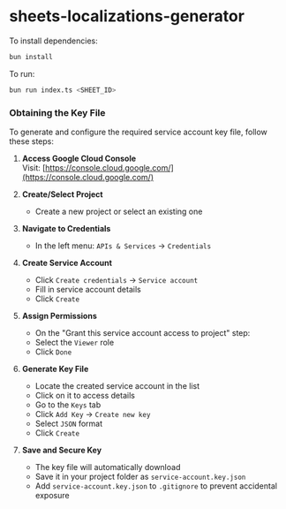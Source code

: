 # sheets-localizations-generator

To install dependencies:

```bash
bun install
```

To run:

```bash
bun run index.ts <SHEET_ID>
```

### Obtaining the Key File

To generate and configure the required service account key file, follow these steps:

1. **Access Google Cloud Console**  
   Visit: [https://console.cloud.google.com/](https://console.cloud.google.com/)

2. **Create/Select Project**  
   - Create a new project or select an existing one

3. **Navigate to Credentials**  
   - In the left menu: `APIs & Services` → `Credentials`

4. **Create Service Account**  
   - Click `Create credentials` → `Service account`
   - Fill in service account details
   - Click `Create`

5. **Assign Permissions**  
   - On the "Grant this service account access to project" step:
   - Select the `Viewer` role
   - Click `Done`

6. **Generate Key File**  
   - Locate the created service account in the list
   - Click on it to access details
   - Go to the `Keys` tab
   - Click `Add Key` → `Create new key`
   - Select `JSON` format
   - Click `Create`

7. **Save and Secure Key**  
   - The key file will automatically download
   - Save it in your project folder as `service-account.key.json`
   - Add `service-account.key.json` to `.gitignore` to prevent accidental exposure
